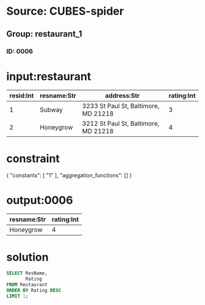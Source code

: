 # Source: CUBES-spider
## Group: restaurant_1
### ID: 0006

# input:restaurant

| resid:Int | resname:Str | address:Str | rating:Int |
|---|---|---|---|
| 1 | Subway | 3233 St Paul St, Baltimore, MD 21218 | 3 |
| 2 | Honeygrow | 3212 St Paul St, Baltimore, MD 21218 | 4 |

# constraint

{
  "constants": [
    "1"
  ],
  "aggregation_functions": []
}

# output:0006

| resname:Str | rating:Int |
|---|---|
| Honeygrow | 4 |

# solution

```sql
SELECT ResName,
       Rating
FROM Restaurant
ORDER BY Rating DESC
LIMIT 1;
```
